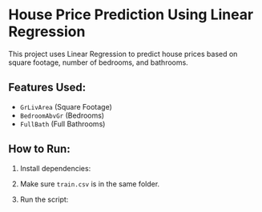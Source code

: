 # House Price Prediction Using Linear Regression

This project uses Linear Regression to predict house prices based on square footage, number of bedrooms, and bathrooms.

## Features Used:
- `GrLivArea` (Square Footage)
- `BedroomAbvGr` (Bedrooms)
- `FullBath` (Full Bathrooms)

## How to Run:

1. Install dependencies:

2. Make sure `train.csv` is in the same folder.

3. Run the script:

